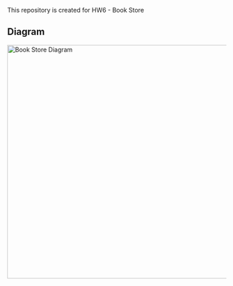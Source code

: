 This repository is created for HW6 - Book Store 

<h2>Diagram</h2>
<img width="537" alt="Book Store Diagram" src="https://user-images.githubusercontent.com/99448704/197489444-3ff39815-0e5e-4ef1-8794-7fa77d7a2092.png">
